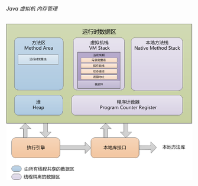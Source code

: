 ###### Java 虚拟机 内存管理

![avatar](https://github.com/lknlll/LinDroid/raw/LinDroid/blog/pic/JVMMemery.png) 
